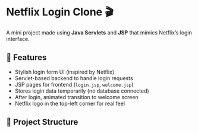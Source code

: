 # Netflix Login Clone 🎬

A mini project made using **Java Servlets** and **JSP** that mimics Netflix’s login interface.

## 🚀 Features
- Stylish login form UI (inspired by Netflix)
- Servlet-based backend to handle login requests
- JSP pages for frontend (`login.jsp`, `welcome.jsp`)
- Stores login data temporarily (no database connected)
- After login, animated transition to welcome screen
- Netflix logo in the top-left corner for real feel

## 📁 Project Structure
